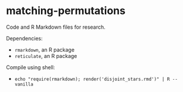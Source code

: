 # matching-permutations
Code and R Markdown files for research.

Dependencies:
  - `rmarkdown`, an R package
  - `reticulate`, an R package

Compile using shell:
  - `echo "require(rmarkdown); render('disjoint_stars.rmd')" | R --vanilla`
